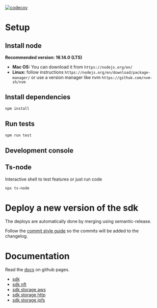 [![codecov](https://codecov.io/github/ripio/sdkjs/branch/main/graph/badge.svg?token=CTSO4X4EIP)](https://codecov.io/github/ripio/sdkjs)

# Setup

## Install node

**Recommended version: 16.14.0 (LTS)**

- **Mac OS:** You can download it from `https://nodejs.org/en/`
- **Linux:** follow instructions `https://nodejs.org/en/download/package-manager/` or use a version manager like nvm `https://github.com/nvm-sh/nvm`

## Install dependencies

```bash
npm install
```

## Run tests

```bash
npm run test
```

## Development console

## Ts-node

Interactive shell to test features or just run code

```bash
npx ts-node
```

# Deploy a new version of the sdk

The deploys are automatically done by merging using semantic-release.

Follow the [commit style guide](https://github.com/semantic-release/semantic-release#how-does-it-work) so the commits will be added to the changelog.

# Documentation

Read the [docs](https://ripio.github.io/sdkjs) on github pages.

- [sdk](https://ripio.github.io/sdkjs/sdk)
- [sdk nft](https://ripio.github.io/sdkjs/sdk-nft)
- [sdk storage aws](https://ripio.github.io/sdkjs/sdk-storage-aws)
- [sdk storage http](https://ripio.github.io/sdkjs/sdk-storage-http)
- [sdk storage ipfs](https://ripio.github.io/sdkjs/sdk-storage-ipfs)